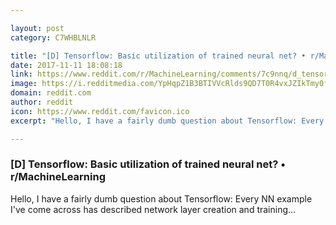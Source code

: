 ```yaml
---

layout: post
category: C7WHBLNLR

title: "[D] Tensorflow: Basic utilization of trained neural net? • r/MachineLearning"
date: 2017-11-11 18:08:18
link: https://www.reddit.com/r/MachineLearning/comments/7c9nnq/d_tensorflow_basic_utilization_of_trained_neural/
image: https://i.redditmedia.com/YpHqpZ1B3BTIVVcRlds9QD7T0R4vxJZIkTmy0fgRQZM.jpg?w=320&s=08f8b84bba7c60d4002351310c77d487
domain: reddit.com
author: reddit
icon: https://www.reddit.com/favicon.ico
excerpt: "Hello, I have a fairly dumb question about Tensorflow: Every NN example I've come across has described network layer creation and training..."

---
```


### [D] Tensorflow: Basic utilization of trained neural net? • r/MachineLearning

Hello, I have a fairly dumb question about Tensorflow: Every NN example I've come across has described network layer creation and training...